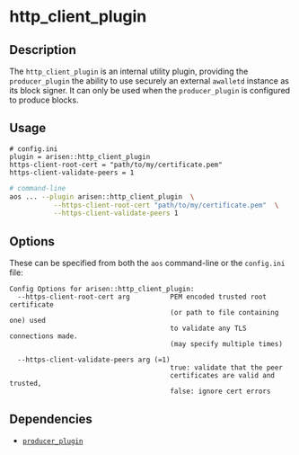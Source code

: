 # http_client_plugin

## Description

The `http_client_plugin`  is an internal utility plugin, providing the `producer_plugin` the ability to use securely an external `awalletd` instance as its block signer. It can only be used when the `producer_plugin` is configured to produce blocks.

## Usage

```console
# config.ini
plugin = arisen::http_client_plugin
https-client-root-cert = "path/to/my/certificate.pem"
https-client-validate-peers = 1
```
```sh
# command-line
aos ... --plugin arisen::http_client_plugin  \
           --https-client-root-cert "path/to/my/certificate.pem"  \
           --https-client-validate-peers 1
```

## Options

These can be specified from both the `aos` command-line or the `config.ini` file:

```console
Config Options for arisen::http_client_plugin:
  --https-client-root-cert arg          PEM encoded trusted root certificate 
                                        (or path to file containing one) used 
                                        to validate any TLS connections made.  
                                        (may specify multiple times)
                                        
  --https-client-validate-peers arg (=1)
                                        true: validate that the peer 
                                        certificates are valid and trusted, 
                                        false: ignore cert errors
```

## Dependencies

* [`producer_plugin`](../producer_plugin/index.md)
